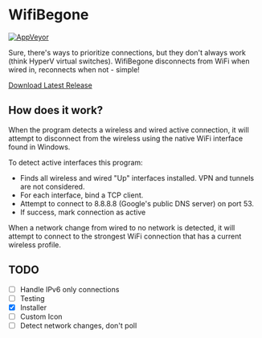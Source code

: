 # WifiBegone

[![AppVeyor](https://img.shields.io/appveyor/ci/Silvenga/wifibegone.svg?maxAge=2592000&style=flat-square)](https://ci.appveyor.com/project/Silvenga/wifibegone)

Sure, there's ways to prioritize connections, but they don't always work (think HyperV virtual switches). WifiBegone disconnects from WiFi when wired in, reconnects when not - simple!

[Download Latest Release](https://github.com/Silvenga/WifiBegone/releases/)

## How does it work?

When the program detects a wireless and wired active connection, it will attempt to disconnect from the wireless using the native WiFi interface found in Windows. 

To detect active interfaces this program:

- Finds all wireless and wired "Up" interfaces installed. VPN and tunnels are not considered. 
- For each interface, bind a TCP client.
- Attempt to connect to 8.8.8.8 (Google's public DNS server) on port 53. 
- If success, mark connection as active

When a network change from wired to no network is detected, it will attempt to connect to the strongest WiFi connection that has a current wireless profile. 

## TODO

- [ ] Handle IPv6 only connections
- [ ] Testing
- [X] Installer
- [ ] Custom Icon
- [ ] Detect network changes, don't poll